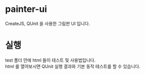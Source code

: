 # painter-ui
CreateJS, QUnit 을 사용한 그림판 UI 입니다.

# 실행
test 폴더 안에 html 들이 테스트 및 사용법입니다.  
html 를 열어보시면 QUnit 실행 결과와 기본 동작 테스트를 할 수 있습니다.
